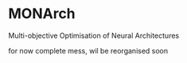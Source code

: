 # MONArch
Multi-objective Optimisation of Neural Architectures

for now complete mess, wil be reorganised soon 
